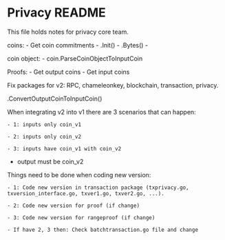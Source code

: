 # Privacy README

This file holds notes for privacy core team.

coins: 
    - Get coin commitments
    - .Init()
    - .Bytes()
    - 

coin object:
    - coin.ParseCoinObjectToInputCoin

Proofs:
    - Get output coins
    - Get input coins

Fix packages for v2:
    RPC, chameleonkey, blockchain, transaction, privacy.

.ConvertOutputCoinToInputCoin()

When integrating v2 into v1 there are 3 scenarios that can happen:

    - 1: inputs only coin_v1

    - 2: inputs only coin_v2

    - 3: inputs have coin_v1 with coin_v2

   - output must be coin_v2
    
Things need to be done when coding new version:

    - 1: Code new version in transaction package (txprivacy.go, txversion_interface.go, txver1.go, txver2.go, ...).
    
    - 2: Code new version for proof (if change)
    
    - 3: Code new version for rangeproof (if change)
    
    - If have 2, 3 then: Check batchtransaction.go file and change
    